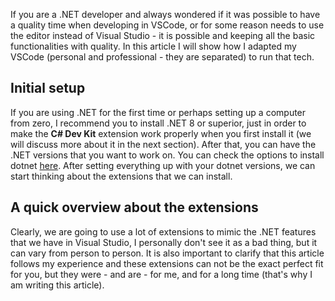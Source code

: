 If you are a .NET developer and always wondered if it was possible to have a quality time when developing in VSCode, or for some reason needs to use the editor instead of Visual Studio - it is possible and keeping all the basic functionalities with quality. In this article I will show how I adapted my VSCode (personal and professional - they are separated) to run that tech.

## Initial setup

If you are using .NET for the first time or perhaps setting up a computer from zero, I recommend you to install .NET 8 or superior, just in order to make the **C# Dev Kit** extension work properly when you first install it (we will discuss more about it in the next section). After that, you can have the .NET versions that you want to work on. You can check the options to install dotnet [here](https://dotnet.microsoft.com/). After setting everything up with your dotnet versions, we can start thinking about the extensions that we can install.

## A quick overview about the extensions

Clearly, we are going to use a lot of extensions to mimic the .NET features that we have in Visual Studio, I personally don't see it as a bad thing, but it can vary from person to person. It is also important to clarify that this article follows my experience and these extensions can not be the exact perfect fit for you, but they were - and are - for me, and for a long time (that's why I am writing this article).
